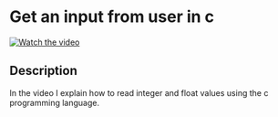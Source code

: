 # Get an input from user in c

[![Watch the video](https://img.youtube.com/vi/6lBKNBaJJBg/hqdefault.jpg)](https://youtu.be/6lBKNBaJJBg)

## Description 

In the video I explain how to read integer and float values using the c programming language.

